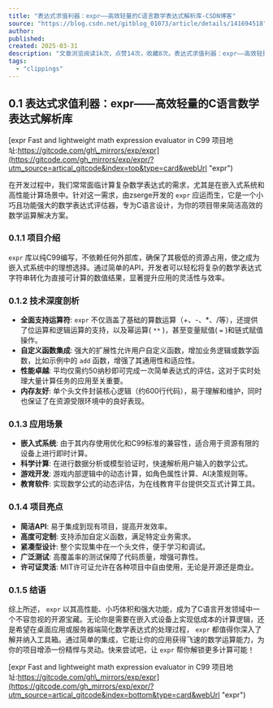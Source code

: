 ```yaml
---
title: "表达式求值利器：expr——高效轻量的C语言数学表达式解析库-CSDN博客"
source: "https://blog.csdn.net/gitblog_01073/article/details/141694518"
author:
published:
created: 2025-03-31
description: "文章浏览阅读1k次，点赞14次，收藏8次。表达式求值利器：expr——高效轻量的C语言数学表达式解析库 exprFast and lightweight math expression evaluator in C99项目地址:https://gitcode.com/gh_mirrors/exp/expr 在开发过程中，我们常常面临计算复杂数学表达式的需求，尤其是在嵌入式系统和高性能计算场景中。针对这一需求，由zserge开发的expr..._c语言,编写程序expr"
tags:
  - "clippings"
---
```

## 0.1 表达式求值利器：expr——高效轻量的C语言数学表达式解析库

[expr Fast and lightweight math expression evaluator in C99 项目地址:https://gitcode.com/gh\_mirrors/exp/expr](https://gitcode.com/gh_mirrors/exp/expr/?utm_source=artical_gitcode&index=top&type=card&webUrl "expr")

在开发过程中，我们常常面临计算复杂数学表达式的需求，尤其是在嵌入式系统和高性能计算场景中。针对这一需求，由zserge开发的 `expr` 应运而生，它是一个小巧且功能强大的数学表达式评估器，专为C语言设计，为你的项目带来简洁高效的数学运算解决方案。

### 0.1.1 项目介绍

`expr` 库以纯C99编写，不依赖任何外部库，确保了其极低的资源占用，使之成为嵌入式系统中的理想选择。通过简单的API，开发者可以轻松将复杂的数学表达式字符串转化为直接可计算的数值结果，显著提升应用的灵活性与效率。

### 0.1.2 技术深度剖析

- **全面支持运算符**: `expr` 不仅涵盖了基础的算数运算（+、-、\*、/等），还提供了位运算和逻辑运算的支持，以及幂运算( `**` )，甚至变量赋值( `=` )和链式赋值操作。
- **自定义函数集成**: 强大的扩展性允许用户自定义函数，增加业务逻辑或数学函数，比如示例中的 `add` 函数，增强了其通用性和适应性。
- **性能卓越**: 平均仅需约50纳秒即可完成一次简单表达式的评估，这对于实时处理大量计算任务的应用至关重要。
- **内存友好**: 单个头文件封装核心逻辑（约600行代码），易于理解和维护，同时也保证了在资源受限环境中的良好表现。

### 0.1.3 应用场景

- **嵌入式系统**: 由于其内存使用优化和C99标准的兼容性，适合用于资源有限的设备上进行即时计算。
- **科学计算**: 在进行数据分析或模型验证时，快速解析用户输入的数学公式。
- **游戏开发**: 游戏内部逻辑中的动态计算，如角色属性计算、AI决策规则等。
- **教育软件**: 实现数学公式的动态评估，为在线教育平台提供交互式计算工具。

### 0.1.4 项目亮点

- **简洁API**: 易于集成到现有项目，提高开发效率。
- **高度可定制**: 支持添加自定义函数，满足特定业务需求。
- **紧凑型设计**: 整个实现集中在一个头文件，便于学习和调试。
- **广泛测试**: 高覆盖率的测试保障了代码质量，增强可靠性。
- **许可证灵活**: MIT许可证允许在各种项目中自由使用，无论是开源还是商业。

### 0.1.5 结语

综上所述， `expr` 以其高性能、小巧体积和强大功能，成为了C语言开发领域中一个不容忽视的开源宝藏。无论你是需要在嵌入式设备上实现低成本的计算逻辑，还是希望在桌面应用或服务器端简化数学表达式的处理过程， `expr` 都值得你深入了解并纳入工具箱。通过简单的集成，它能让你的应用获得飞速的数学运算能力，为你的项目增添一份精悍与灵动。快来尝试吧，让 `expr` 帮你解锁更多计算可能！

[expr Fast and lightweight math expression evaluator in C99 项目地址:https://gitcode.com/gh\_mirrors/exp/expr](https://gitcode.com/gh_mirrors/exp/expr/?utm_source=artical_gitcode&index=bottom&type=card&webUrl "expr")